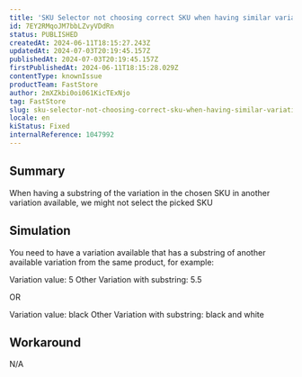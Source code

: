 ```yaml
---
title: 'SKU Selector not choosing correct SKU when having similar variations with substrings'
id: 7EY2RMqoJM7bbLZvyVDdRn
status: PUBLISHED
createdAt: 2024-06-11T18:15:27.243Z
updatedAt: 2024-07-03T20:19:45.157Z
publishedAt: 2024-07-03T20:19:45.157Z
firstPublishedAt: 2024-06-11T18:15:28.029Z
contentType: knownIssue
productTeam: FastStore
author: 2mXZkbi0oi061KicTExNjo
tag: FastStore
slug: sku-selector-not-choosing-correct-sku-when-having-similar-variations-with-substrings
locale: en
kiStatus: Fixed
internalReference: 1047992
---
```


## Summary


When having a substring of the variation in the chosen SKU in another variation available, we might not select the picked SKU


##

## Simulation



You need to have a variation available that has a substring of another available variation from the same product, for example:

Variation value: 5
Other Variation with substring: 5.5

OR

Variation value: black
Other Variation with substring: black and white


##

## Workaround


N/A





